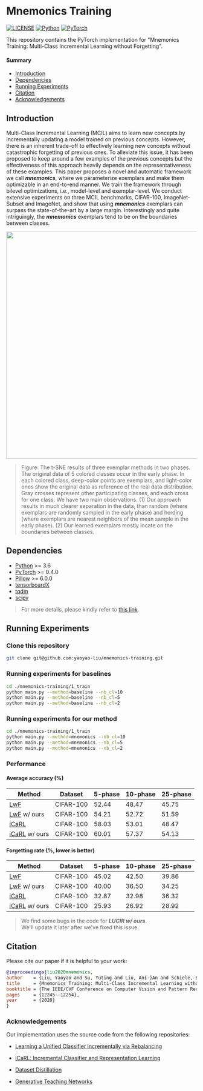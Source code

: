 # Mnemonics Training

[![LICENSE](https://img.shields.io/badge/license-MIT-green?style=flat-square)](https://github.com/yaoyao-liu/mnemonics/blob/master/LICENSE)
[![Python](https://img.shields.io/badge/python-3.6-blue.svg?style=flat-square)](https://www.python.org/)
[![PyTorch](https://img.shields.io/badge/pytorch-0.4.0-%237732a8?style=flat-square)](https://pytorch.org/)

This repository contains the PyTorch implementation for "Mnemonics Training: Multi-Class Incremental Learning without Forgetting".

#### Summary

* [Introduction](#introduction)
* [Dependencies](#dependencies)
* [Running Experiments](#running-experiments)
* [Citation](#citation)
* [Acknowledgements](#acknowledgements)

## Introduction

Multi-Class Incremental Learning (MCIL) aims to learn new concepts by incrementally updating a model trained on previous concepts. However, there is an inherent trade-off to effectively learning new concepts without catastrophic forgetting of previous ones. To alleviate this issue, it has been proposed to keep around a few examples of the previous concepts but the effectiveness of this approach heavily depends on the representativeness of these examples. This paper proposes a novel and automatic framework we call ***mnemonics***, where we parameterize exemplars and make them optimizable in an end-to-end manner. We train the framework through bilevel optimizations, i.e., model-level and exemplar-level. We conduct extensive experiments on three MCIL benchmarks, CIFAR-100, ImageNet-Subset and ImageNet, and show that using ***mnemonics*** exemplars can surpass the state-of-the-art by a large margin. Interestingly and quite intriguingly, the ***mnemonics*** exemplars tend to be on the boundaries between classes.


<p align="center">
    <img src="https://yyliu.net/images/misc/mnemonics.png" width="600"/>
</p>

> Figure: The t-SNE results of three exemplar methods in two phases. The original data of 5 colored classes occur in the early phase. In each colored class, deep-color points are exemplars, and light-color ones show the original data as reference of the real data distribution. Gray crosses represent other participating classes, and each cross for one class. We have two main observations. (1) Our approach results in much clearer separation in the data, than random (where exemplars are randomly sampled in the early phase) and herding (where exemplars are nearest neighbors of the mean sample in the early phase). (2) Our learned exemplars mostly locate on the boundaries between classes.

## Dependencies

- [Python](https://www.python.org/) >= 3.6
- [PyTorch](https://pytorch.org/) >= 0.4.0
- [Pillow](https://pillow.readthedocs.io/en/stable/) >= 6.0.0
- [tensorboardX](https://github.com/lanpa/tensorboardX)
- [tqdm](https://github.com/tqdm/tqdm)
- [scipy](https://www.scipy.org/)

> For more details, please kindly refer to [this link](https://yyliu.net/files/mnemonics_packages.txt).


## Running Experiments


### Clone this repository

```bash
git clone git@github.com:yaoyao-liu/mnemonics-training.git
```

### Running experiments for baselines

```bash
cd ./mnemonics-training/1_train
python main.py --method=baseline --nb_cl=10
python main.py --method=baseline --nb_cl=5
python main.py --method=baseline --nb_cl=2
```

### Running experiments for our method

```bash
cd ./mnemonics-training/1_train
python main.py --method=mnemonics --nb_cl=10
python main.py --method=mnemonics --nb_cl=5
python main.py --method=mnemonics --nb_cl=2
```

### Performance

#### Average accuracy (%)

| Method          | Dataset   | 5-phase     | 10-phase     | 25-phase    | 
| ----------      | --------- | ----------  | ----------   |------------ |
| [LwF](https://arxiv.org/abs/1606.09282)  | CIFAR-100 | 52.44  | 48.47   | 45.75 |
| [LwF](https://arxiv.org/abs/1606.09282) w/ ours  | CIFAR-100 | 54.21  | 52.72   | 51.59 |
| [iCaRL](https://arxiv.org/abs/1611.07725)  | CIFAR-100 | 58.03  | 53.01  | 48.47 |
| [iCaRL](https://arxiv.org/abs/1611.07725) w/ ours | CIFAR-100 | 60.01  | 57.37   | 54.13 |

#### Forgetting rate (%, lower is better)

| Method          | Dataset   | 5-phase     | 10-phase     | 25-phase    | 
| ----------      | --------- | ----------  | ----------   |------------ |
| [LwF](https://arxiv.org/abs/1606.09282)  | CIFAR-100 | 45.02  | 42.50   | 39.86 |
| [LwF](https://arxiv.org/abs/1606.09282) w/ ours  | CIFAR-100 | 40.00  | 36.50   | 34.25 |
| [iCaRL](https://arxiv.org/abs/1611.07725)  | CIFAR-100 | 32.87  | 32.98 | 36.32 |
| [iCaRL](https://arxiv.org/abs/1611.07725) w/ ours | CIFAR-100 | 25.93  | 26.92   | 28.92 |

> We find some bugs in the code for ***LUCIR w/ ours***. <br /> We'll update it later after we've fixed this issue.

## Citation

Please cite our paper if it is helpful to your work:

```bibtex
@inproceedings{liu2020mnemonics,
author    = {Liu, Yaoyao and Su, Yuting and Liu, An{-}An and Schiele, Bernt and Sun, Qianru},
title     = {Mnemonics Training: Multi-Class Incremental Learning without Forgetting},
booktitle = {The IEEE/CVF Conference on Computer Vision and Pattern Recognition (CVPR)},
pages     = {12245--12254},
year      = {2020}
}
```

### Acknowledgements

Our implementation uses the source code from the following repositories:

* [Learning a Unified Classifier Incrementally via Rebalancing](https://github.com/hshustc/CVPR19_Incremental_Learning)

* [iCaRL: Incremental Classifier and Representation Learning](https://github.com/srebuffi/iCaRL)

* [Dataset Distillation](https://github.com/SsnL/dataset-distillation)

* [Generative Teaching Networks](https://github.com/uber-research/GTN)

